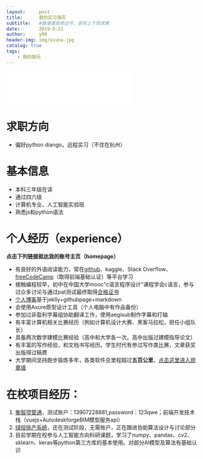 ```yaml
---
layout:     post
title:      我的实习简历
subtitle:   #路漫漫其修远兮，吾将上下而求索
date:       2019-8-21
author:     y00
header-img: img/asuna.jpg
catalog: true
tags:
    - 我的简历 
---
```



<iframe
  frameborder="no"
  border="0"
  marginwidth="0"
  marginheight="0"
  width="330"
  height="86"
  src="//music.163.com/outchain/player?type=2&id=1789158&auto=0&height=66"
></iframe>

# 求职方向

* 偏好python diango，远程实习（不住在杭州）

# 基本信息

* 本科三年级在读
* 通过四六级
* 计算机专业，人工智能实验班
* 熟悉js和python语法

# 个人经历（experience）

**点击下列链接抵达我的账号主页（homepage）**

* 有良好的外语阅读能力，常在[github](https://github.com/snowflowersnowflake)、kaggle、Stack Overflow、[freeCodeCamp](https://freecodecamp.cn/snowflowersnowflake)（取得前端基础认证）等平台学习
* 接触编程较早，初中在中国大学mooc"c语言程序设计"课程学会c语言，参与过众多讨论与通过pat测试最终取得[合格证书](https://www.icourse163.org/home.htm?userId=869217#/home/mycert?userId=869217&type=2&p=1)
* [个人博客](https://snowflowersnowflake.github.io/)基于jeklly+githubpage+markdown
* 会使用Axure原型设计工具（个人电脑中有作品备份）
* 参加过非盈利字幕组协助翻译工作，使用aegisub制作字幕和打轴
* 有丰富计算机相关比赛经历（例如计算机设计大赛、黑客马拉松，担任小组队长）
* 具备两次数学建模比赛经验（高中和大学各一次。高中出版过建模指导论文）
* 有丰富的写作经验，和文档书写经历。学生时代有参过写作类比赛，文章获奖出版得过稿费
* 大学期间坚持跑步锻炼多年，各类软件总里程超过**五百公里**，[点击这里进入勋章墙](https://github.com/snowflowersnowflake/snowflowersnowflake.github.io/blob/master/img/sport.jpg)

# 在校项目经历：
1. [衡智项管通](http://115.159.83.179:8093/#/login?redirect=%2Fdashboard)，测试账户：13907228881,password：123qwe；前端开发技术栈（vuejs+AutodeskforgeBIM模型服务api）
2. [绿投排产系统](http://115.159.83.179:8086/)，还在测试阶段，无需账户，正在跟进协助算法设计与讨论部分
3. 目前学期在校参与人工智能方向科研课题，学习了numpy、pandas、cv2、sklearn、keras等python第三方库的基本使用。对部分AI模型及算法有基础认识

